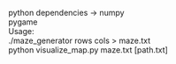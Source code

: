python dependencies -> numpy <br>
                       pygame
<br>
Usage: <br>
   ./maze_generator rows cols > maze.txt <br>
   python visualize_map.py maze.txt [path.txt] <br>
